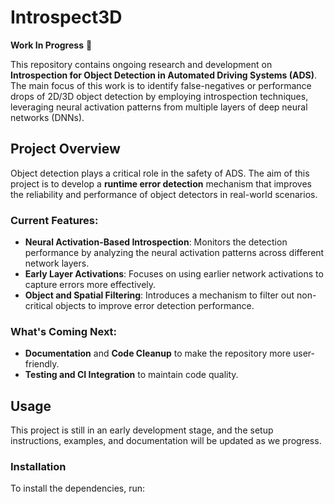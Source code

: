 # Introspect3D

**Work In Progress** 🚧

This repository contains ongoing research and development on **Introspection for Object Detection in Automated Driving Systems (ADS)**. The main focus of this work is to identify false-negatives or performance drops  of 2D/3D object detection by employing introspection techniques, leveraging neural activation patterns from multiple layers of deep neural networks (DNNs).

## Project Overview

Object detection plays a critical role in the safety of ADS. The aim of this project is to develop a **runtime error detection** mechanism that improves the reliability and performance of object detectors in real-world scenarios.

### Current Features:
- **Neural Activation-Based Introspection**: Monitors the detection performance by analyzing the neural activation patterns across different network layers.
- **Early Layer Activations**: Focuses on using earlier network activations to capture errors more effectively.
- **Object and Spatial Filtering**: Introduces a mechanism to filter out non-critical objects to improve error detection performance.

### What's Coming Next:
- **Documentation** and **Code Cleanup** to make the repository more user-friendly.
- **Testing and CI Integration** to maintain code quality.

## Usage

This project is still in an early development stage, and the setup instructions, examples, and documentation will be updated as we progress.

### Installation

To install the dependencies, run:
